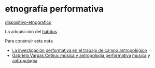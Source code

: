 # etnografía performativa

[dispositivo-etnografico](dispositivo-etnografico.md)

La adquisición del [habitus](habitus.md)

Para construir esta nota

* [La investigación performativa en el trabajo de campo antropológico](https://revistas.inah.gob.mx/index.php/diariodecampo/article/view/6361)
* [Gabriela Vargas Cetina: música y antropología performativa](http://www.cienciamx.com/index.php/sociedad/personajes/3135-gabriela-vargas-cetina-antropologia-performativa-musica-y-organizaciones) [musica](musica.md) y [antropologia](antropologia.md)
